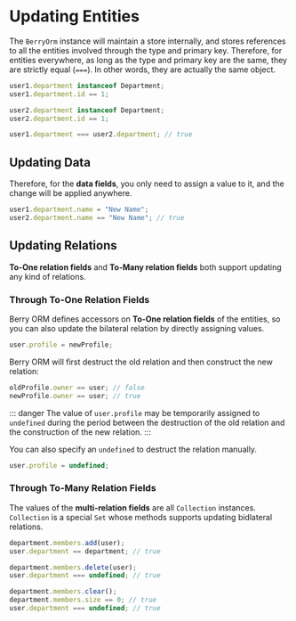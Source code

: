 # Updating Entities

The `BerryOrm` instance will maintain a store internally, and stores references to all the entities involved through the type and primary key. Therefore, for entities everywhere, as long as the type and primary key are the same, they are strictly equal (`===`). In other words, they are actually the same object.

```ts {7}
user1.department instanceof Department;
user1.department.id == 1;

user2.department instanceof Department;
user2.department.id == 1;

user1.department === user2.department; // true
```

## Updating Data

Therefore, for the **data fields**, you only need to assign a value to it, and the change will be applied anywhere.

```ts
user1.department.name = "New Name";
user2.department.name == "New Name"; // true
```

## Updating Relations

**To-One relation fields** and **To-Many relation fields** both support updating any kind of relations.

### Through To-One Relation Fields

Berry ORM defines accessors on **To-One relation fields** of the entities, so you can also update the bilateral relation by directly assigning values.

```ts
user.profile = newProfile;
```

Berry ORM will first destruct the old relation and then construct the new relation:

```ts
oldProfile.owner == user; // false
newProfile.owner == user; // true
```

::: danger
The value of `user.profile` may be temporarily assigned to `undefined` during the period between the destruction of the old relation and the construction of the new relation.
:::

You can also specify an `undefined` to destruct the relation manually.

```ts
user.profile = undefined;
```

### Through To-Many Relation Fields

The values of the **multi-relation fields** are all `Collection` instances. `Collection` is a special `Set` whose methods supports updating bidlateral relations.

```ts {1}
department.members.add(user);
user.department == department; // true
```

```ts {1}
department.members.delete(user);
user.department === undefined; // true
```

```ts {1}
department.members.clear();
department.members.size == 0; // true
user.department === undefined; // true
```

